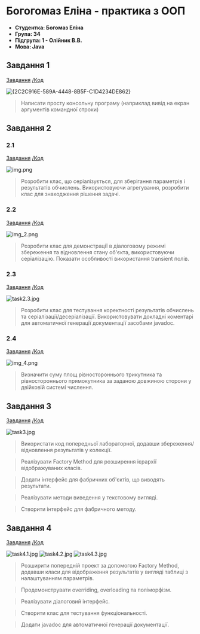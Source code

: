 # Богогомаз Еліна - практика з ООП
- **Студентка: Богомаз Еліна**
- **Група: 34**
- **Підгрупа: 1 - Олійник В.В.**
- **Мова: Java**
## Завдання 1
[Завдання](https://github.com/ElinaBohomaz/OOP.Bohomaz/blob/main/OOP/src/task1/Readme.md) 
[/Код](https://github.com/ElinaBohomaz/OOP.Bohomaz/blob/main/OOP/src/task1/Main.java)

![{2C2C916E-589A-4448-8B5F-C1D4234DE862}](https://github.com/user-attachments/assets/0189cdb5-a342-487f-893f-07bae5642706)
> Написати просту консольну програму (наприклад вивід на екран аргументів командної строки)

## Завдання 2
### 2.1
[Завдання](https://github.com/ElinaBohomaz/OOP.Bohomaz/blob/main/OOP/src/task2/readme.md) 
[/Код](https://github.com/ElinaBohomaz/OOP.Bohomaz/blob/main/OOP/src/task2/Main1.java)

![img.png](image/img.png)
> Розробити клас, що серіалізується, для зберігання параметрів і результатів обчислень. Використовуючи агрегування, розробити клас для знаходження рішення задачі.

### 2.2
[Завдання](https://github.com/ElinaBohomaz/OOP.Bohomaz/blob/main/OOP/src/task2/readme.md)
[/Код](https://github.com/ElinaBohomaz/OOP.Bohomaz/blob/main/OOP/src/task2/Main2.java)

![img_2.png](image/img_2.png)
> Розробити клас для демонстрації в діалоговому режимі збереження та відновлення стану об'єкта, використовуючи серіалізацію. Показати особливості використання transient полів.

### 2.3
[Завдання](https://github.com/ElinaBohomaz/OOP.Bohomaz/blob/main/OOP/src/task2/readme.md)
[/Код](https://github.com/ElinaBohomaz/OOP.Bohomaz/blob/main/OOP/src/task2/Main3.java)

![task2.3.jpg](image/task2.3.jpg)
> Розробити клас для тестування коректності результатів обчислень та серіалізації/десеріалізації. Використовувати докладні коментарі для автоматичної генерації документації засобами javadoc.

### 2.4
[Завдання](https://github.com/ElinaBohomaz/OOP.Bohomaz/blob/main/OOP/src/task2/readme.md)
[/Код](https://github.com/ElinaBohomaz/OOP.Bohomaz/blob/main/OOP/src/task2/Main4.java)

![img_4.png](image/img_4.png)
> Визначити суму площ рівностороннього трикутника та рівностороннього прямокутника за заданою довжиною сторони у двійковій системі числення.

## Завдання 3
[Завдання](https://github.com/ElinaBohomaz/OOP.Bohomaz/blob/main/OOP/src/task3/Readme.md)
[/Код](https://github.com/ElinaBohomaz/OOP.Bohomaz/blob/main/OOP/src/task3/Main.java)

![task3.jpg](image/task3.jpg)
> Використати код попередньої лабораторної, додавши збереження/відновлення результатів у колекції.

> Реалізувати Factory Method для розширення ієрархії відображуваних класів.

> Додати інтерфейс для фабричних об'єктів, що виводять результати.

> Реалізувати методи виведення у текстовому вигляді.

> Створити інтерфейс для фабричного методу.

## Завдання 4
[Завдання](https://github.com/ElinaBohomaz/OOP.Bohomaz/blob/main/OOP/src/task4/Readme.md)
[/Код](https://github.com/ElinaBohomaz/OOP.Bohomaz/blob/main/OOP/src/task4/Main.java)

![task4.1.jpg](image/task4.1.jpg) ![task4.2.jpg](image/task4.2.jpg) ![task4.3.jpg](image/task4.3.jpg)
> Розширити попередній проект за допомогою Factory Method, додавши класи для відображення результатів у вигляді таблиці з налаштуванням параметрів.

> Продемонструвати overriding, overloading та поліморфізм.

> Реалізувати діалоговий інтерфейс.

> Створити клас для тестування функціональності.

> Додати javadoc для автоматичної генерації документації.